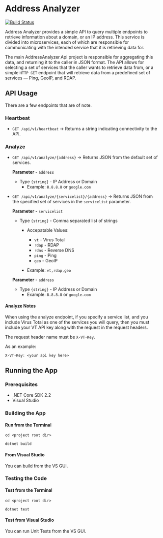 # Address Analyzer

[![Build Status](https://travis-ci.org/JacobHeater/address-analyzer.svg?branch=master)](https://travis-ci.org/JacobHeater/address-analyzer)

Address Analyzer provides a simple API to query multiple
endpoints to retrieve information about a domain, or an
IP address. This service is divided into microservices,
each of which are responsible for communicating with
the intended service that it is retrieving data for.

The main AddressAnalyzer.Api project is responsible for
aggregating this data, and returning it to the caller
in JSON format. The API allows for selecting a set of
services that the caller wants to retrieve data from,
or a simple `HTTP GET` endpoint that will retrieve
data from a predefined set of services &mdash; Ping,
GeoIP, and RDAP.

## API Usage

There are a few endpoints that are of note.

### Heartbeat

- `GET /api/v1/heartbeat` -> Returns a string
   indicating connectivity to the API.

### Analyze

- `GET /api/v1/analyze/{address}` -> Returns JSON from
   the default set of services.

   **Parameter** - `address`

  - Type `{string}` - IP Address or Domain
    - Example: `8.8.8.8` or `google.com`

- `GET /api/v1/analyze/{servicelist}/{address}` ->
   Returns JSON from the specified set of services
   in the `servicelist` parameter.

   **Parameter** - `servicelist`

  - Type `{string}` - Comma separated list of strings
    - Accepatable Values:
      - `vt`   - Virus Total
      - `rdap` - RDAP
      - `rdns` - Reverse DNS
      - `ping` - Ping
      - `geo`  - GeoIP

    - Example: `vt,rdap,geo`

  **Parameter** - `address`

  - Type `{string}` - IP Address or Domain
    - Example: `8.8.8.8` or `google.com`

#### Analyze Notes

When using the analyze endpoint, if you specify a
service list, and you include Virus Total as one
of the services you will query, then you must include
your VT API key along with the request in the request
headers.

The request header name must be `X-VT-Key`.

As an example:

```shell
X-VT-Key: <your api key here>
```

## Running the App

### Prerequisites

- .NET Core SDK 2.2
- Visual Studio

### Building the App

#### Run from the Terminal

```shell
cd <project root dir>

dotnet build
```

#### From Visual Studio

You can build from the VS GUI.

### Testing the Code

#### Test from the Terminal

```shell
cd <project root dir>

dotnet test
```

#### Test from Visual Studio

You can run Unit Tests from the VS GUI.
